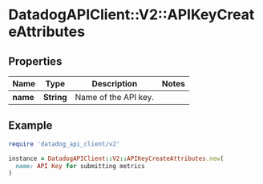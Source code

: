 # DatadogAPIClient::V2::APIKeyCreateAttributes

## Properties

| Name     | Type       | Description          | Notes |
| -------- | ---------- | -------------------- | ----- |
| **name** | **String** | Name of the API key. |       |

## Example

```ruby
require 'datadog_api_client/v2'

instance = DatadogAPIClient::V2::APIKeyCreateAttributes.new(
  name: API Key for submitting metrics
)
```
